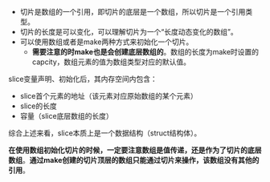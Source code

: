 - 切片是数组的一个引用，即切片的底层是一个数组，所以切片是一个引用类型。
- 切片的长度是可以变化，可以理解切片为一个“长度动态变化的数组”。
- 可以使用数组或者是make两种方式来初始化一个切片。
  - **需要注意的时make也是会创建底层数组的**。数组的长度为make时设置的capcity，数组元素的值为数组类型对应的默认值。

slice变量声明、初始化后，其内存空间内包含：

- slice首个元素的地址（该元素对应原始数组的某个元素）
- slice的长度
- 容量（slice底层数组的长度）

综合上述来看，slice本质上是一个数据结构（struct结构体）。

**在使用数组初始化切片的时候，一定要注意数组是值传递，还是作为了切片的底层数组**。**通过make创建的切片顶层的数组只能通过切片来操作，该数组没有其他的引用**。


